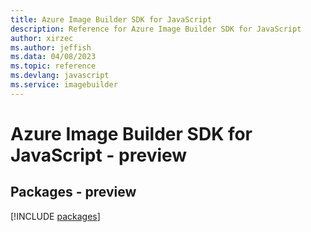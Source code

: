 ```yaml
---
title: Azure Image Builder SDK for JavaScript
description: Reference for Azure Image Builder SDK for JavaScript
author: xirzec
ms.author: jeffish
ms.data: 04/08/2023
ms.topic: reference
ms.devlang: javascript
ms.service: imagebuilder
---
```

# Azure Image Builder SDK for JavaScript - preview
## Packages - preview
[!INCLUDE [packages](image-builder-index.md)]